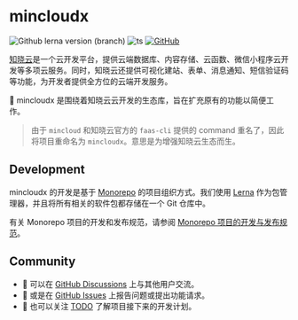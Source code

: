 # mincloudx

![Github lerna version (branch)](https://img.shields.io/github/lerna-json/v/anran758/mincloudx)
![ts](https://badgen.net/badge/-/TypeScript?icon=typescript&label&labelColor=blue&color=555555)
[![GitHub](https://img.shields.io/github/license/anran758/mincloudx)](https://github.com/anran758/mincloudx/blob/master/LICENSE)

[知晓云](https://cloud.minapp.com/)是一个云开发平台，提供云端数据库、内容存储、云函数、微信小程序云开发等多项云服务。同时，知晓云还提供可视化建站、表单、消息通知、短信验证码等功能，为开发者提供全方位的云端开发服务。

🔧 mincloudx 是围绕着知晓云云开发的生态库，旨在扩充原有的功能以简便工作。

> 由于 `mincloud` 和知晓云官方的 `faas-cli` 提供的 command 重名了，因此将项目重命名为 `mincloudx`。意思是为增强知晓云生态而生。

## Development

mincloudx 的开发是基于 [Monorepo](https://en.wikipedia.org/wiki/Monorepo) 的项目组织方式。我们使用 [Lerna](https://lerna.js.org/) 作为包管理器，并且将所有相关的软件包都存储在一个 Git 仓库中。

有关 Monorepo 项目的开发和发布规范，请参阅 [Monorepo 项目的开发与发布规范](./docs/dev-and-deploy.md)。

## Community

- 💬 可以在 [GitHub Discussions](https://github.com/anran758/mincloudx/discussions) 上与其他用户交流。
- 🚨 或是在 [GitHub Issues](https://github.com/anran758/mincloudx/issues) 上报告问题或提出功能请求。
- 📒 也可以关注 [TODO](./docs/to) 了解项目接下来的开发计划。
